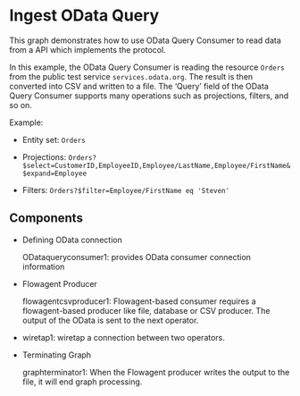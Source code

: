 <!-- loio45049ee1aafb4c178558f94cfedd98a8 -->

# Ingest OData Query

This graph demonstrates how to use OData Query Consumer to read data from a API which implements the protocol.



In this example, the OData Query Consumer is reading the resource `Orders` from the public test service `services.odata.org`. The result is then converted into CSV and written to a file. The ‘Query’ field of the OData Query Consumer supports many operations such as projections, filters, and so on.

Example:

-   Entity set: `Orders`

-   Projections: `Orders?$select=CustomerID,EmployeeID,Employee/LastName,Employee/FirstName&$expand=Employee`

-   Filters: `Orders?$filter=Employee/FirstName eq 'Steven'`




<a name="loio45049ee1aafb4c178558f94cfedd98a8__section_pk5_243_v2b"/>

## Components

-   Defining OData connection

    ODataqueryconsumer1: provides OData consumer connection information

-   Flowagent Producer

    flowagentcsvproducer1: Flowagent-based consumer requires a flowagent-based producer like file, database or CSV producer. The output of the OData is sent to the next operator.

-   wiretap1: wiretap a connection between two operators.
-   Terminating Graph

    graphterminator1: When the Flowagent producer writes the output to the file, it will end graph processing.


